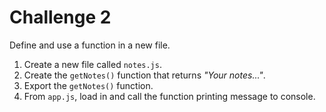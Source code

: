 # Challenge 2

Define and use a function in a new file.
1. Create a new file called `notes.js`.
2. Create the `getNotes()` function that returns *"Your notes..."*.
3. Export the `getNotes()` function.
4. From `app.js`, load in and call the function printing message to console.

